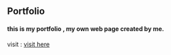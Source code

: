 <h2> Portfolio  </h2>
<h4>this is my portfolio , my own web page created by me.</h4>
 visit : <a href="https://tewarig.github.io/aboutme/"> visit here </a> 
